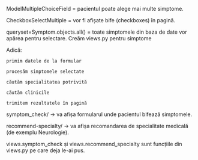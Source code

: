 ModelMultipleChoiceField = pacientul poate alege mai multe simptome.

CheckboxSelectMultiple = vor fi afișate bife (checkboxes) în pagină.

queryset=Symptom.objects.all() = toate simptomele din baza de date vor apărea pentru selectare.
Creăm views.py pentru simptome

Adică:

    primim datele de la formular

    procesăm simptomele selectate

    căutăm specialitatea potrivită

    căutăm clinicile

    trimitem rezultatele în pagină




symptom_check/ → va afișa formularul unde pacientul bifează simptomele.

recommend-specialty/ → va afișa recomandarea de specialitate medicală (de exemplu Neurologie).

views.symptom_check și views.recommend_specialty sunt funcțiile din views.py pe care deja le-ai pus.
